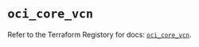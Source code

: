# `oci_core_vcn`

Refer to the Terraform Registory for docs: [`oci_core_vcn`](https://registry.terraform.io/providers/oracle/oci/6.18.0/docs/resources/core_vcn).
